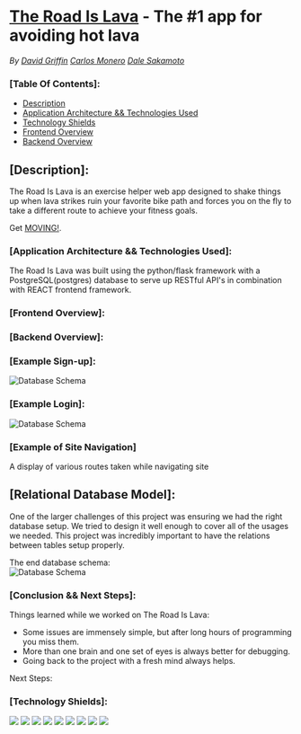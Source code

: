 # [The Road Is Lava](https://theroadislava.herokuapp.com/) - The #1 app for avoiding hot lava
*By [David Griffin](https://github.com/davidleegriffin) [Carlos Monero](https://github.com/Cmolerov) [Dale Sakamoto](https://github.com/DaleTsakamoto)*


### [Table Of Contents]:
- [Description](https://github.com/Cmolerov/the_floor_is_lava#Description)
- [Application Architecture && Technologies Used](https://github.com/Cmolerov/the_floor_is_lava#Application-Architecture-&&-Technologies-Used)
- [Technology Shields](https://github.com/Cmolerov/the_floor_is_lava#Technology-Shields)
- [Frontend Overview](https://github.com/Cmolerov/the_floor_is_lava#Frontend-Overview)
- [Backend Overview](https://github.com/Cmolerov/the_floor_is_lava#Backend-Overview)


## [Description]:
The Road Is Lava is an exercise helper web app designed to shake things up when lava strikes ruin your favorite bike path and forces you on the fly to take a different route to achieve your fitness goals.

Get [MOVING!](https://theroadislava.herokuapp.com/).


### [Application Architecture && Technologies Used]:
The Road Is Lava was built using the python/flask framework with a PostgreSQL(postgres) database to serve up  RESTful API's in combination with REACT frontend framework.

### [Frontend Overview]:

### [Backend Overview]:

### [Example Sign-up]:

![Database Schema](./readme-resources/signup-example.gif)

### [Example Login]:

![Database Schema](./readme-resources/navbar-example.gif)

### [Example of Site Navigation]
A display of various routes taken while navigating site

## [Relational Database Model]:
One of the larger challenges of this project was ensuring we had the right database setup. We tried to design it well enough to cover all of the usages we needed. This project was incredibly important to have the relations between tables setup properly.

The end database schema:  
![Database Schema](./wiki/Database-Schema)

### [Conclusion && Next Steps]:
Things learned while we worked on The Road Is Lava:
- Some issues are immensely simple, but after long hours of programming you miss them.
- More than one brain and one set of eyes is always better for debugging.
- Going back to the project with a fresh mind always helps.

Next Steps:

### [Technology Shields]:
![](https://img.shields.io/badge/Tools-npm-informational?style=flat&logo=NPM&logoColor=white&color=ff8300) ![](https://img.shields.io/badge/Tools-Nodemon-informational?style=flat&logo=Nodemon&logoColor=white&color=ff8300) ![](https://img.shields.io/badge/Tools-Node.js-informational?style=flat&logo=Node.js&logoColor=white&color=ff8300) ![](https://img.shields.io/badge/Tools-Git-informational?style=flat&logo=Git&logoColor=white&color=ff8300) ![](https://img.shields.io/badge/Tools-Postman-informational?style=flat&logo=Postman&logoColor=white&color=ff8300) ![](https://img.shields.io/badge/Tools-PostgreSQL-informational?style=flat&logo=PostgreSQL&logoColor=white&color=ff8300) ![](https://img.shields.io/badge/Code-JavaScript-informational?style=flat&logo=JavaScript&logoColor=white&color=ff0000) ![](https://img.shields.io/badge/Code-HTML-informational?style=flat&logo=HTML5&logoColor=white&color=ff0000) ![](https://img.shields.io/badge/Code-CSS-informational?style=flat&logo=CSS3&logoColor=white&color=ff0000) 
